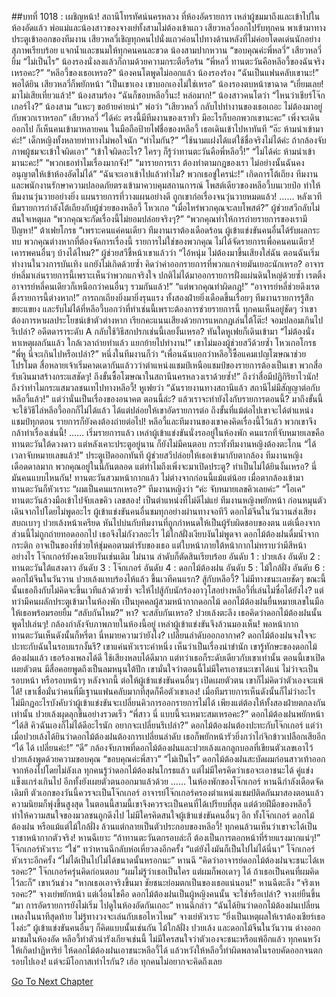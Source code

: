 ##บทที่ 1018 : เผชิญหน้า!
สถานีโทรทัศน์นครหลวง
ที่ห้องอัดรายการ
เหล่าผู้ชมมาถึงและเข้าไปในห้องอัดแล้ว
พ่อแม่และน้องสาวของจางเย่ทั้งสามไม่ต้องเข้าแถว เสียวหลวี่ออกไปรับทุกคน พาเข้ามาทางประตูเข้าออกของทีมงาน เสียวหลวี่เชิญทุกคนไปนั่งแถวค่อนไปทางด้านหลังที่ไม่ค่อยโดดเด่นนักอย่างสุภาพเรียบร้อย แจกน้ำและขนมให้ทุกคนคนละขวด
น้องสามปากหวาน “ขอบคุณค่ะพี่หลวี่”
เสียวหลวี่ยิ้ม “ไม่เป็นไร”
น้องรองนั่งลงแล้วก็ถามด้วยความกระตือรือร้น “พี่หลวี่ ทานตะวันคือหลีอวี้ของฉันจริงเหรอคะ?”
“หลีอวี้ของเธอเหรอ?” น้องคนโตพูดไม่ออกแล้ว
น้องรองร้อง “ฉันเป็นแฟนคลับเขานะ!”
พอได้ยิน เสียวหลวี่ก็พยักหน้า “เป็นเขาเอง เขาบอกเองไม่ใช่เหรอ”
น้องรองตบหน้าขาฉาด “เยี่ยมเลย! มาไม่เสียเที่ยวแล้ว!”
น้องสามร้อง “ฉันก็ชอบหลีอวี้นะ! หล่อมาก!”
น้องสาวคนโตว่า “ไหนว่าเชียร์โจ๊กเกอร์ไง?”
น้องสาม “แหะๆ ขอย้ายค่ายน่า”
พ่อว่า “เสียวหลวี่ กลับไปทำงานของเธอเถอะ ไม่ต้องมาอยู่กับพวกเราหรอก”
เสียวหลวี่ “ได้ค่ะ ตรงนี้มีทีมงานของเราทั่ว มีอะไรก็บอกพวกเขานะคะ” เพิ่งจะเดินออกไป ก็เห็นคนเข้ามาหลายคน ในมือถือป้ายไฟชื่อของหลีอวี้
เธอเดินเข้าไปหาทันที “อ๊ะ ห้ามนำเข้ามาค่ะ!”
เด็กหญิงทั้งหลายท่าทางไม่พอใจนัก
“ทำไมกัน?”
“ใช้นามแฝงได้แต่ใช้ชื่อจริงไม่ได้ค่ะ ถ้ากล้องจับภาพผู้ชมจะเข้าใจผิดเอา”
“เข้าใจผิดอะไร? ใครๆ ก็รู้ว่าทานตะวันคือพี่หลีอวี้!”
“ไม่ได้ค่ะ ห้ามนำเข้ามานะคะ!”
“พวกเธอทำไมเรื่องมากจัง!”
“มารายการเรา ต้องทำตามกฎของเรา ไม่อย่างนั้นฉันคงอนุญาตให้เข้าห้องอัดไม่ได้”
“ฉันจะเอาเข้าไปแล้วทำไม? พวกเธอขู่ใครน่ะ!”
เกิดการโต้เถียง
ทีมงานและพนักงานรักษาความปลอดภัยตรงเข้ามาควบคุมสถานการณ์
โพสต์เดียวของหลีอวี้บนเวยป๋อ ทำให้ทีมงานวุ่นวายอย่างยิ่ง แผนรายการที่วางแผนอย่างดี ถูกเขาก่อเรื่องจนวุ่นวายหมดแล้ว!
……
หลังเวที
ทีมรายการกำลังโต้เถียงกับผู้ช่วยของหลีอวี้
โหวเกอ “เมื่อไหร่พวกคุณจะลบโพสต์?”
ผู้ช่วยสวีกลับไม่สนใจเหตุผล “พวกคุณจะกัดเรื่องนี้ไม่ยอมปล่อยจริงๆ?”
“พวกคุณทำให้การถ่ายรายการของเรามีปัญหา!” ต้าเฟยโกรธ “เพราะคนแค่คนเดียว ทีมงานเราต้องเดือดร้อน ผู้เข้าแข่งขันคนอื่นได้รับผลกระทบ พวกคุณต่างหากที่ต้องจัดการเรื่องนี้ รายการไม่ใช่ของพวกคุณ ไม่ได้จัดรายการเพื่อคนคนเดียว! เคารพคนอื่นๆ บ้างได้ไหม?”
ผู้ช่วยสวีชี้หน้าเขาแล้วว่า “ไอ้หนุ่ม ไม่ต้องมาขึ้นเสียงใส่ฉัน ตอนฉันเริ่มทำงานในวงการบันเทิง แกยังไม่เกิดด้วยซ้ำ คิดว่าค่าออกรายการที่พวกแกจ่ายมันเยอะนักเหรอ? อาจารย์หลี่มาเล่นรายการนี้เพราะเห็นว่าพวกแกจริงใจ ปกติไม่ได้มาออกรายการฝั่งแผ่นดินใหญ่ด้วยซ้ำ เรตติ้งอาจารย์หลี่คนเดียวก็เหนือกว่าคนอื่นๆ รวมกันแล้ว!”
“แต่พวกคุณทำผิดกฎ!”
“อาจารย์หลี่ช่วยดึงเรตติ้งรายการนี้ต่างหาก!”
การถกเถียงยิ่งมายิ่งรุนแรง ทั้งสองฝ่ายยิ่งเดือดขึ้นเรื่อยๆ
ทีมงานรายการรู้สึกขยะแขยง และรับไม่ได้ที่หลีอวี้บอกว่าที่ทำเช่นนี้เพราะต้องการช่วยรายการนี้ ทุกคนเห็นอยู่ชัดๆ ว่าเขาต้องการหาผลประโยชน์เข้าตัวต่างหาก เรียกคะแนนเสียงด้วยการแหกกฎเล่นใต้โต๊ะ!
จอมปลอมเกินไปรึเปล่า?
อดีตดาราระดับ A กลับใช้วิธีสกปรกเช่นนี้เลยงั้นเหรอ?
ทันใดหูเฟยก็เดินเข้ามา “ไม่ต้องนั่งหาเหตุผลกันแล้ว ใกล้เวลาถ่ายทำแล้ว แยกย้ายไปทำงาน!” เขาไม่มองผู้ช่วยสวีด้วยซ้ำ
โหวเกอโกรธ “พี่หู นี่จะเกินไปหรือเปล่า?”
หนึ่งในทีมงานก็ว่า “เพื่อนฉันบอกว่าหลีอวี้ซื้อแคมเปญโฆษณาช่วยโปรโมต สื่อหลายเจ้าเริ่มคาดเดากันแล้ววว่าตำแหน่งแชมป์เหนือแชมป์ของรายการต้องเป็นเขา พวกสื่อรับเงินมาสร้างกระแสชัดๆ! ถึงขั้นซื้อโฆษณาในสถานีนครหลวงเราด้วยซ้ำ!”
ถึงว่าสื่อมีปฏิกิริยาไวนัก!
ถึงว่าทำไมกระแสมวลชนเทไปทางหลีอวี้!
หูเฟยว่า “ฉันรายงานทางสถานีแล้ว สถานีไม่มีสัญญาต่อกับหลีอวี้แล้ว!”
แต่ว่านั่นเป็นเรื่องของอนาคต
ตอนนี้ล่ะ?
แล้วเราจะทำยังไงกับรายการตอนนี้?
มาถึงขั้นนี้ จะใช้วิธีไล่หลีอวี้ออกก็ไม่ได้แล้ว ได้แต่ปล่อยให้เขาอัดรายการต่อ ถึงขั้นที่แม้ต่อไปเขาจะได้ตำแหน่งแชมป์ทุกตอน รายการก็ยังคงต้องถ่ายต่อไป! หลีอวี้และทีมงานของเขาคงคิดเรื่องนี้ไว้แล้ว พวกเขาจึงกล้าทำเรื่องเช่นนี้!
……
เริ่มรายการแล้ว
เหล่าผู้เข้าแข่งขันนั่งรออยู่ในห้องพัก
คนแรกที่จับหมายเลขคือทานตะวันใต้ดวงดาว แต่หลังเคาะประตูอยู่นาน ก็ยังไม่มีคนตอบ กระทั่งทีมงานหญิงต้องตะโกน “ได้เวลาจับหมายเลขแล้ว!”
ประตูเปิดออกทันที
ผู้ช่วยสวีปล่อยให้เธอเข้ามากับตากล้อง
ทีมงานหญิงเดือดดาลมาก พวกคุณอยู่ในนี้กันตลอด แต่ทำไมถึงเพิ่งจะมาเปิดประตู? ทำเป็นไม่ได้ยินงั้นเหรอ? นี่มันคนแบบไหนกัน!
ทานตะวันสวมหน้ากากแล้ว ไม่ต่างจากก่อนนี้แม้แต่น้อย เมื่อตากล้องเข้ามา ทานตะวันก็หัวเราะ “ผมเป็นคนแรกเหรอ?”
ทีมงานหญิงว่า “ค่ะ จับหมายเลขคิวเลยค่ะ”
“โอเค” ทานตะวันล้วงมือเข้าไปจับเลขคิว
เลขสอง!
เป็นตำแหน่งที่ไม่ดีไม่แย่
ทีมงานหญิงพยักหน้า ก่อนหมุนตัวเดินจากไปโดยไม่พูดอะไร
ผู้เข้าแข่งขันคนอื่นชมทุกอย่างผ่านทางจอทีวี
ดอกไม้จีนในวันวานส่งเสียงสบถเบาๆ
ปวยเล้งหน้าเครียด หันไปบ่นกับทีมงานที่ถูกกำหนดให้เป็นผู้รับผิดชอบของตน แต่เนื่องจากส่วนนี้ไม่ถูกถ่ายทอดออกไป เธอจึงไม่กังวลอะไร
ไม้ใกล้ฝั่งเงียบงันไม่พูดจา
ดอกไม้ต้องฝนดื่มน้ำจากกระติก อาจเป็นของที่ช่วยให้ชุ่มคอตามตำรับของเธอ แต่ใบหน้าภายใต้หน้ากากไม่ทราบว่ามีสีหน้าอย่างไร
โจ๊กเกอร์ยังคงเงียบงันเช่นเดิม
ไม่นาน ลำดับก็ตัดสินเรียบร้อย
อันดับ 1 : ปวยเล้ง
อันดับ 2 : ทานตะวันใต้แสงดาว
อันดับ 3 : โจ๊กเกอร์
อันดับ 4 : ดอกไม้ต้องฝน
อันดับ 5 : ไม้ใกล้ฝั่ง
อันดับ 6 : ดอกไม้จีนในวันวาน
ปวยเล้งแทบร้องไห้แล้ว
ขึ้นเวทีคนแรก?
สู้กับหลีอวี้?
ไม่มีทางชนะเลยชัดๆ ขณะนี้นั้นเธอถึงกับไม่คิดจะขึ้นเวทีแล้วด้วยซ้ำ จะให้ไปสู้กับนักร้องอาวุโสอย่างหลีอวี้ที่เล่นไม่ซื่อได้ยังไง?
แต่ทว่ามีคนผลักประตูเข้ามาในห้องพัก
เป็นบุคคลผู้สวมหน้ากากดอกไม้
ดอกไม้ต้องฝนยื่นหมายเลขในมือให้เธอพร้อมรอยยิ้ม “สลับกันไหม?”
หา?
จะสลับกันเหรอ?
ปวยเล้งตะลึง เธอคิดว่าดอกไม้ต้องฝนนั้นพูดไปเล่นๆ!
กล้องกำลังจับภาพภายในห้องนี้อยู่
เหล่าผู้เข้าแข่งขันจึงล้วนมองเห็น!
พอหน้ากากทานตะวันเห็นดังนั้นก็หรี่ตา นี่หมายความว่ายังไง? เปลี่ยนลำดับออกอากาศ? ดอกไม้ต้องฝนจงใจจะปะทะกับฉันในรอบแรกงั้นรึ? เขาแค่นหัวเราะคำหนึ่ง เห็นว่าเป็นเรื่องน่าขำนัก เขารู้ทักษะของดอกไม้ต้องฝนแล้ว เธอร้องเพลงได้ดี ใช้เสียงหลบได้ดีมาก แต่ทว่าเธอก็ระดับเดียวกับเขาเท่านั้น ตอนนี้เขาเปิดเผยตัวตน มีสื่อคอยพูดถึงเป็นลมหนุนใต้ปีก เขามั่นใจว่าตอนนี้ไม่มีใครเอาชนะเขาได้แน่ ไม่ว่าจะเป็นรอบหน้า หรือรอบหน้าๆ หลังจากนี้ ต่อให้ผู้เข้าแข่งขันคนอื่นๆ เปิดเผยตัวตน เขาก็ไม่คิดว่าตัวเองจะแพ้ได้! เขาเชื่อมั่นว่าคนที่มีเฐานแฟนคลับมากที่สุดก็คือตัวเขาเอง!
เมื่อทีมรายการเห็นดังนั้นก็ไม่ว่าอะไร ไม่มีกฎอะไรบังคับว่าผู้เข้าแข่งขันจะเปลี่ยนคิวการออกรายการไม่ได้ เพียงแต่ต้องให้ทั้งสองฝ่ายตกลงกันเท่านั้น
ปวยเล้งผุดลุกขึ้นอย่างรวดเร็ว “พี่สาว นี่ แบบนี้จะเหมาะสมเหรอคะ?”
ดอกไม้ต้องฝนพยักหน้า “ได้สิ คิวฉันเองก็ไม่ได้ดีอะไรนัก อยากจะเปลี่ยนรึเปล่า?”
ดอกไม้ต้องฝนต้องปะทะกับโจ๊กเกอร์
แต่ว่าเมื่อปวยเล้งได้ยินว่าดอกไม้ต้องฝนต้องการเปลี่ยนลำดับ เธอก็พยักหน้ารัวยิ่งกว่าไก่จิกข้าวเปลือกเสียอีก “ได้ ได้ เปลี่ยนค่ะ!”
“ดี” กล้องจับภาพที่ดอกไม้ต้องฝนและปวยเล้งแลกลูกบอลที่เขียนตัวเลขเอาไว้
ปวยเล้งพูดด้วยความขอบคุณ “ขอบคุณค่ะพี่สาว”
“ไม่เป็นไร” ดอกไม้ต้องฝนสะบัดผมก่อนสาวเท้าออกจากห้องไปโดยไม่ลังเล
ทุกคนรู้ว่าดอกไม้ต้องฝนโกรธแล้ว แต่ไม่มีใครคิดว่าเธอจะเอาชนะได้ คู่แข่งแข็งแกร่งเกินไป อีกทั้งยังเผยตัวตนออกมาแล้วด้วย
……
ในห้องพักของโจ๊กเกอร์
หานฉีกำลังเดือดจัด
เดิมที ตัวเอกของวันนี้ควรจะเป็นโจ๊กเกอร์ อาจารย์โจ๊กเกอร์ครองตำแหน่งแชมป์ติดกันมาสองตอนแล้ว ความนิยมก็พุ่งขึ้นสูงสุด ในตอนนี้สามนี้เขาจึงควรจะเป็นคนที่ได้เปรียบที่สุด แต่ด้วยฝีมือของหลีอวี้ ทำให้ความสนใจของมวลชนถูกดึงไป ไม่มีใครคิดสนใจผู้เข้าแข่งขันคนอื่นๆ อีก ทั้งโจ๊กเกอร์ ดอกไม้ต้องฝน หรือแม้แต่ไม้ใกล้ฝั่ง ล้วนแต่กลายเป็นตัวประกอบของหลีอวี้! ทุกคนล้วนเห็นว่าเขาจะได้เป็นราชาหน้ากากตัวจริง!
หานฉีเยาะ “ถ้าทานตะวันตกรอบล่ะก็ ต้องเป็นการตอกหน้าที่ร้ายแรงมากแน่ๆ!”
โจ๊กเกอร์หัวเราะ “ใช่”
ทว่าหานฉีกลับห่อเหี่ยวลงอีกครั้ง “แต่ยังไงมันก็เป็นไปไม่ได้นี่นา”
โจ๊กเกอร์หัวเราะอีกครั้ง “ไม่ได้เป็นไปไม่ได้ขนาดนั้นหรอกนะ”
หานฉี “คิดว่าอาจารย์ดอกไม้ต้องฝนจะชนะได้เหรอคะ?”
โจ๊กเกอร์ครุ่นคิดก่อนตอบ “ผมไม่รู้ว่าเธอเป็นใคร แต่ผมก็พอเดาๆ ได้ ถ้าเธอเป็นคนที่ผมคิดไว้ละก็” เขาเว้นช่วง “หากเธอเอาจริงขึ้นมา ชัยชนะย่อมตกเป็นของเธอแน่นอน!”
หานฉีตะลึง “จริงเหรอคะ?”
จางเย่พยักหน้า
แต่เงื่อนไขคือ ดอกไม้ต้องฝนเป็นผู้หญิงคนนั้น
จะใช่หรือเปล่า?
จางเย่ยืนขึ้น “มา การอัดรายการยังไม่เริ่ม ไปดูในห้องอัดกันเถอะ”
หานฉีกล่าว “ฉันได้ยินว่าดอกไม้ต้องฝนเปลี่ยนเพลงในนาทีสุดท้าย ไม่รู้ทางวงจะเล่นกับเธอไหวไหม”
จางเย่หัวเราะ “ยิ่งเป็นเหตุผลให้เราต้องเชียร์เธอไงล่ะ”
ผู้เข้าแข่งขันคนอื่นๆ ก็คิดแบบนั้นเช่นกัน
ไม้ใกล้ฝั่ง ปวยเล้ง และดอกไม้จีนในวันวาน ต่างออกมาชมในห้องอัด หลีอวี้ทำตัวน่ารังเกียจเช่นนี้ ไม่มีใครสนใจว่าตัวเองจะชนะหรือแพ้อีกแล้ว ทุกคนหวังให้เกิดปาฏิหาริย์ ให้ดอกไม้ต้องฝนเอาชนะหลีอวี้ได้ แล้วหวังให้หลีอวี้ทำผิดพลาดในรอบคัดออกจนตกรอบไปเอง!
แต่จะมีโอกาสเท่าไรกัน?
เฮ้อ ทุกคนไม่อยากจะคิดถึงเลย


[Go To Next Chapter]( ./119.md)